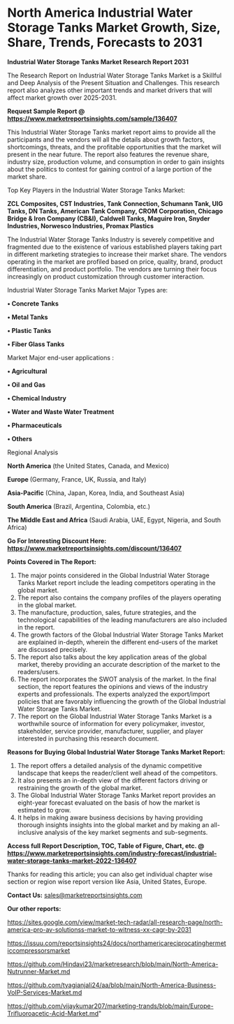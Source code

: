 # North America Industrial Water Storage Tanks Market Growth, Size, Share, Trends, Forecasts to 2031

<strong>Industrial Water Storage Tanks Market Research Report 2031</strong>

The Research Report on Industrial Water Storage Tanks Market is a Skillful and Deep Analysis of the Present Situation and Challenges. This research report also analyzes other important trends and market drivers that will affect market growth over 2025-2031.

<strong>Request Sample Report @ <a href=https://www.marketreportsinsights.com/sample/136407>https://www.marketreportsinsights.com/sample/136407</a></strong>

This Industrial Water Storage Tanks market report aims to provide all the participants and the vendors will all the details about growth factors, shortcomings, threats, and the profitable opportunities that the market will present in the near future. The report also features the revenue share, industry size, production volume, and consumption in order to gain insights about the politics to contest for gaining control of a large portion of the market share.

Top Key Players in the Industrial Water Storage Tanks Market:

<strong>ZCL Composites, CST Industries, Tank Connection, Schumann Tank, UIG Tanks, DN Tanks, American Tank Company, CROM Corporation, Chicago Bridge & Iron Company (CB&I), Caldwell Tanks, Maguire Iron, Snyder Industries, Norwesco Industries, Promax Plastics</strong>

The Industrial Water Storage Tanks Industry is severely competitive and fragmented due to the existence of various established players taking part in different marketing strategies to increase their market share. The vendors operating in the market are profiled based on price, quality, brand, product differentiation, and product portfolio. The vendors are turning their focus increasingly on product customization through customer interaction.

Industrial Water Storage Tanks Market Major Types are:

<strong>• Concrete Tanks

• Metal Tanks

• Plastic Tanks

• Fiber Glass Tanks</strong>

Market Major end-user applications :

<strong>• Agricultural

• Oil and Gas

• Chemical Industry

• Water and Waste Water Treatment

• Pharmaceuticals

• Others</strong>

Regional Analysis

</u><strong><b>North America</b></strong> (the United States, Canada, and Mexico)

<strong><b>Europe </b></strong>(Germany, France, UK, Russia, and Italy)

<strong><b>Asia-Pacific</b></strong> (China, Japan, Korea, India, and Southeast Asia)

<strong><b>South America</b></strong> (Brazil, Argentina, Colombia, etc.)

<strong><b>The Middle East and Africa</b></strong> (Saudi Arabia, UAE, Egypt, Nigeria, and South Africa)

<strong>Go For Interesting Discount Here: <a href=https://www.marketreportsinsights.com/discount/136407>https://www.marketreportsinsights.com/discount/136407</a></strong>

<strong>Points Covered in The Report:</strong>
<ol>
  <li>The major points considered in the Global Industrial Water Storage Tanks Market report include the leading competitors operating in the global market.</li>
  <li>The report also contains the company profiles of the players operating in the global market.</li>
  <li>The manufacture, production, sales, future strategies, and the technological capabilities of the leading manufacturers are also included in the report.</li>
  <li>The growth factors of the Global Industrial Water Storage Tanks Market are explained in-depth, wherein the different end-users of the market are discussed precisely.</li>
  <li>The report also talks about the key application areas of the global market, thereby providing an accurate description of the market to the readers/users.</li>
  <li>The report incorporates the SWOT analysis of the market. In the final section, the report features the opinions and views of the industry experts and professionals. The experts analyzed the export/import policies that are favorably influencing the growth of the Global Industrial Water Storage Tanks Market.</li>
  <li>The report on the Global Industrial Water Storage Tanks Market is a worthwhile source of information for every policymaker, investor, stakeholder, service provider, manufacturer, supplier, and player interested in purchasing this research document.</li>
</ol>
<strong>Reasons for Buying Global Industrial Water Storage Tanks Market Report:</strong>

<ol>
  <li>The report offers a detailed analysis of the dynamic competitive landscape that keeps the reader/client well ahead of the competitors.</li>
  <li>It also presents an in-depth view of the different factors driving or restraining the growth of the global market.</li>
  <li>The Global Industrial Water Storage Tanks Market report provides an eight-year forecast evaluated on the basis of how the market is estimated to grow.</li>
  <li>It helps in making aware business decisions by having providing thorough insights insights into the global market and by making an all-inclusive analysis of the key market segments and sub-segments.</li>
</ol>
<strong>Access full Report Description, TOC, Table of Figure, Chart, etc. @ <a href=https://www.marketreportsinsights.com/industry-forecast/industrial-water-storage-tanks-market-2022-136407>https://www.marketreportsinsights.com/industry-forecast/industrial-water-storage-tanks-market-2022-136407</a></strong>


Thanks for reading this article; you can also get individual chapter wise section or region wise report version like Asia, United States, Europe.

<strong>Contact Us:</strong>
sales@marketreportsinsights.com

<strong>Our other reports:</strong>

<a href=https://sites.google.com/view/market-tech-radar/all-research-page/north-america-pro-av-solutionss-market-to-witness-xx-cagr-by-2031>https://sites.google.com/view/market-tech-radar/all-research-page/north-america-pro-av-solutionss-market-to-witness-xx-cagr-by-2031</a>

<a href=https://issuu.com/reportsinsights24/docs/northamericareciprocatinghermeticcompressorsmarket>https://issuu.com/reportsinsights24/docs/northamericareciprocatinghermeticcompressorsmarket</a>

<a href=https://github.com/Hindavi23/marketresearch/blob/main/North-America-Nutrunner-Market.md>https://github.com/Hindavi23/marketresearch/blob/main/North-America-Nutrunner-Market.md</a>

<a href=https://github.com/tyagianjali24/aa/blob/main/North-America-Business-VoIP-Services-Market.md>https://github.com/tyagianjali24/aa/blob/main/North-America-Business-VoIP-Services-Market.md</a>

<a href=https://github.com/vijaykumar207/marketing-trands/blob/main/Europe-Trifluoroacetic-Acid-Market.md>https://github.com/vijaykumar207/marketing-trands/blob/main/Europe-Trifluoroacetic-Acid-Market.md</a>"
